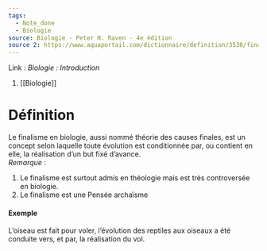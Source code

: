 ```yaml
---
tags:
  - Note_done
  - Biologie
source: Biologie - Peter H. Raven - 4e édition
source 2: https://www.aquaportail.com/dictionnaire/definition/3538/finalisme
---
```


Link :
_Biologie : Introduction_
1. [[Biologie]]

# Définition
Le finalisme en biologie, aussi nommé théorie des causes finales, est un concept selon laquelle toute évolution est conditionnée par, ou contient en elle, la réalisation d’un but fixé d’avance. 
\
_Remarque_ :
1. Le finalisme est surtout admis en théologie mais est très controversée en biologie. 
2. Le finalisme est une Pensée archaïsme 
#### Exemple
L’oiseau est fait pour voler, l’évolution des reptiles aux oiseaux a été conduite vers, et par, la réalisation du vol. 